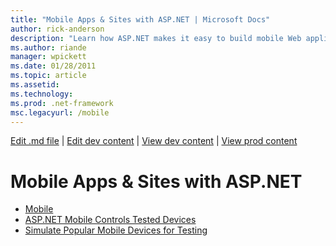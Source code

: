 ```yaml
---
title: "Mobile Apps & Sites with ASP.NET | Microsoft Docs"
author: rick-anderson
description: "Learn how ASP.NET makes it easy to build mobile Web applications"
ms.author: riande
manager: wpickett
ms.date: 01/28/2011
ms.topic: article
ms.assetid: 
ms.technology: 
ms.prod: .net-framework
msc.legacyurl: /mobile
---
```

[Edit .md file](C:\Projects\msc\dev\Msc.Www\Web.ASP\App_Data\github\index.md) | [Edit dev content](http://www.aspdev.net/umbraco#/content/content/edit/36247) | [View dev content](http://docs.aspdev.net/tutorials/mobile/index.html) | [View prod content](http://www.asp.net/mobile)

Mobile Apps & Sites with ASP.NET
====================
- [Mobile](overview.md)
- [ASP.NET Mobile Controls Tested Devices](tested-devices.md)
- [Simulate Popular Mobile Devices for Testing](device-simulators.md)